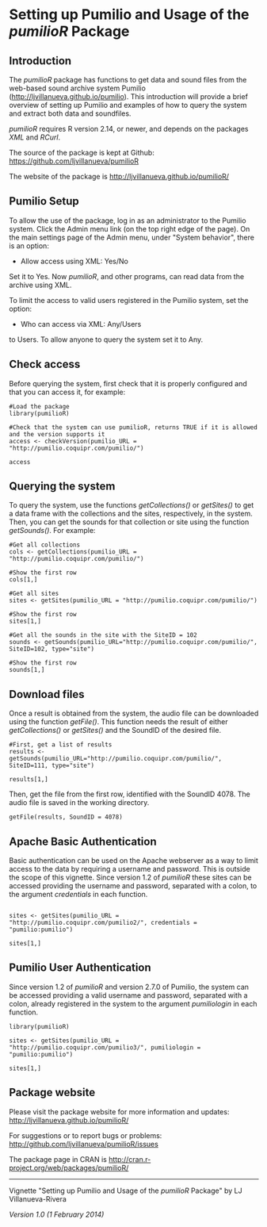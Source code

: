 <!--
%\VignetteEngine{knitr::knitr}
%\VignetteIndexEntry{Setting up Pumilio for pumilioR and usage}
-->

# Setting up Pumilio and Usage of the *pumilioR* Package #

## Introduction ##

The *pumilioR* package has functions to get data and sound files from the web-based sound archive system Pumilio (http://ljvillanueva.github.io/pumilio). This introduction will provide a brief overview of setting up Pumilio and examples of how to query the system and extract both data and soundfiles.

*pumilioR* requires R version 2.14, or newer, and depends on the packages *XML* and *RCurl*. 

The source of the package is kept at Github: https://github.com/ljvillanueva/pumilioR

The website of the package is http://ljvillanueva.github.io/pumilioR/

## Pumilio Setup ##

To allow the use of the package, log in as an administrator to the Pumilio system. Click the Admin menu link (on the top right edge of the page). On the main settings page of the Admin menu, under "System behavior", there is an option:

 - Allow access using XML: Yes/No
 
Set it to Yes. Now *pumilioR*, and other programs, can read data from the archive using XML.

To limit the access to valid users registered in the Pumilio system, set the option:

 - Who can access via XML: Any/Users

to Users. To allow anyone to query the system set it to Any.

## Check access ##

Before querying the system, first check that it is properly configured and that you can access it, for example:

```
#Load the package
library(pumilioR)

#Check that the system can use pumilioR, returns TRUE if it is allowed and the version supports it
access <- checkVersion(pumilio_URL = "http://pumilio.coquipr.com/pumilio/")

access
```





## Querying the system ##

To query the system, use the functions *getCollections()* or *getSites()* to get a data frame with the collections and the sites, respectively, in the system. Then, you can get the sounds for that collection or site using the function *getSounds()*. For example:

```
#Get all collections
cols <- getCollections(pumilio_URL = "http://pumilio.coquipr.com/pumilio/")

#Show the first row
cols[1,]

#Get all sites
sites <- getSites(pumilio_URL = "http://pumilio.coquipr.com/pumilio/")	

#Show the first row
sites[1,]

#Get all the sounds in the site with the SiteID = 102
sounds <- getSounds(pumilio_URL="http://pumilio.coquipr.com/pumilio/", SiteID=102, type="site")

#Show the first row
sounds[1,]
```

## Download files ##

Once a result is obtained from the system, the audio file can be downloaded using the function *getFile()*. This function needs the result of either *getCollections()* or *getSites()* and the SoundID of the desired file.

```
#First, get a list of results
results <- getSounds(pumilio_URL="http://pumilio.coquipr.com/pumilio/", SiteID=111, type="site")

results[1,]
```

Then, get the file from the first row, identified with the SoundID 4078. The audio file is saved in the working directory.

```
getFile(results, SoundID = 4078)
```




## Apache Basic Authentication ##

Basic authentication can be used on the Apache webserver as a way to limit access to the data by requiring a username and password. This is outside the scope of this vignette. Since version 1.2 of *pumilioR* these sites can be accessed providing the username and password, separated with a colon, to the argument *credentials* in each function.

```

sites <- getSites(pumilio_URL = "http://pumilio.coquipr.com/pumilio2/", credentials = "pumilio:pumilio")

sites[1,]
```

## Pumilio User Authentication ##

Since version 1.2 of *pumilioR* and version 2.7.0 of Pumilio, the system can be accessed providing a valid username and password, separated with a colon, already registered in the system to the argument *pumiliologin* in each function.

```
library(pumilioR)

sites <- getSites(pumilio_URL = "http://pumilio.coquipr.com/pumilio3/", pumiliologin = "pumilio:pumilio")

sites[1,]
```



## Package website ##

Please visit the package website for more information and updates: http://ljvillanueva.github.io/pumilioR/

For suggestions or to report bugs or problems: http://github.com/ljvillanueva/pumilioR/issues

The package page in CRAN is http://cran.r-project.org/web/packages/pumilioR/

- - -

Vignette "Setting up Pumilio and Usage of the *pumilioR* Package" by LJ Villanueva-Rivera

*Version 1.0 (1 February 2014)*

